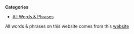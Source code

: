 **Categories**
- [All Words & Phrases](markdown/all.md)

All words & phrases on this website comes from this [website](https://oneidalanguage.ca/learn-our-language/oneidalanguage-words-phrases/)

